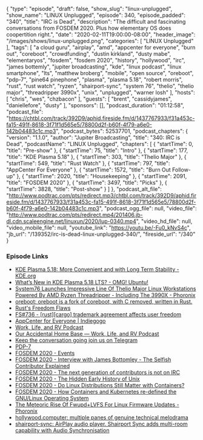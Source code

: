{
  "type": "episode",
  "draft": false,
  "show_slug": "linux-unplugged",
  "show_name": "LINUX Unplugged",
  "episode": 340,
  "episode_padded": "340",
  "title": "IRC is Dead",
  "description": "The difficult and fascinating conversations from FOSDEM 2020. Plus how elementary OS does coopertition right.",
  "date": "2020-02-11T19:00:00-08:00",
  "header_image": "/images/shows/linux-unplugged.png",
  "categories": [
    "LINUX Unplugged"
  ],
  "tags": [
    "a cloud guru",
    "airplay",
    "amd",
    "appcenter for everyone",
    "burn out",
    "coreboot",
    "crowdfunding",
    "dustin kirkland",
    "dusty mabe",
    "elementaryos",
    "fosdem",
    "fosdem 2020",
    "history",
    "hollywood",
    "irc",
    "james bottemly",
    "jupiter broadcasting",
    "kde",
    "linux podcast",
    "linux smartphone",
    "lts",
    "matthew broberg",
    "mobile",
    "open source",
    "oreboot",
    "pdp-7",
    "pine64 pinephone",
    "plasma",
    "plasma 5.18",
    "robert morris",
    "rust",
    "rust watch",
    "ryzen",
    "shairport-sync",
    "system 76",
    "thelio",
    "thelio major",
    "threadripper 3990x",
    "unix",
    "unplugged",
    "warner losh"
  ],
  "hosts": [
    "chris",
    "wes",
    "chzbacon"
  ],
  "guests": [
    "brent",
    "cassidyjames",
    "daniellefore",
    "dusty"
  ],
  "sponsors": [],
  "podcast_duration": "01:12:58",
  "podcast_file": "https://chtbl.com/track/392D9/aphid.fireside.fm/d/1437767933/f31a453c-fa15-491f-8618-3f71f1d565e5/78800d2f-b60f-4f79-a6e0-142b04483c1c.mp3",
  "podcast_bytes": 52537701,
  "podcast_chapters": {
    "version": "1.1.0",
    "author": "Jupiter Broadcasting",
    "title": "340: IRC is Dead",
    "podcastName": "LINUX Unplugged",
    "chapters": [
      {
        "startTime": 0,
        "title": "Pre-show"
      },
      {
        "startTime": 75,
        "title": "Intro"
      },
      {
        "startTime": 177,
        "title": "KDE Plasma 5.18"
      },
      {
        "startTime": 303,
        "title": "Thelio Major"
      },
      {
        "startTime": 549,
        "title": "Rust Watch"
      },
      {
        "startTime": 797,
        "title": "AppCenter For Everyone"
      },
      {
        "startTime": 1572,
        "title": "Burn Out Follow-up"
      },
      {
        "startTime": 2020,
        "title": "Housekeeping"
      },
      {
        "startTime": 2091,
        "title": "FOSDEM 2020"
      },
      {
        "startTime": 3497,
        "title": "Picks"
      },
      {
        "startTime": 3828,
        "title": "Post-show"
      }
    ]
  },
  "podcast_alt_file": "http://www.podtrac.com/pts/redirect.mp3/chtbl.com/track/392D9/aphid.fireside.fm/d/1437767933/f31a453c-fa15-491f-8618-3f71f1d565e5/78800d2f-b60f-4f79-a6e0-142b04483c1c.mp3",
  "podcast_ogg_file": null,
  "video_file": "http://www.podtrac.com/pts/redirect.mp4/201406.jb-dl.cdn.scaleengine.net/linuxun/2020/lup-0340.mp4",
  "video_hd_file": null,
  "video_mobile_file": null,
  "youtube_link": "https://youtu.be/-Fu0_kNvS4c",
  "jb_url": "/139352/irc-is-dead-linux-unplugged-340/",
  "fireside_url": "/340"
}


### Episode Links

  * [KDE Plasma 5.18: More Convenient and with Long Term Stability - KDE.org](https://kde.org/announcements/plasma-5.18.0 "KDE Plasma 5.18: More Convenient and with Long Term Stability - KDE.org")
  * [What’s New in KDE Plasma 5.18 LTS? - OMG! Ubuntu!](https://www.omgubuntu.co.uk/2020/01/kde-plasma-5-18-lts-features "What’s New in KDE Plasma 5.18 LTS? - OMG! Ubuntu!")
  * [System76 Launches Impressive Line Of Thelio Major Linux Workstations Powered By AMD Ryzen Threadripper - Including The 3990X - Phoronix](https://www.phoronix.com/scan.php?page=article&item=system76-threadripper-linux "System76 Launches Impressive Line Of Thelio Major Linux Workstations Powered By AMD Ryzen Threadripper - Including The 3990X - Phoronix")
  * [oreboot: oreboot is a fork of coreboot, with C removed, written in Rust.](https://github.com/oreboot/oreboot "oreboot: oreboot is a fork of coreboot, with C removed, written in Rust.")
  * [Rust's Freedom Flaws](https://wiki.hyperbola.info/doku.php?id=en:main:rusts_freedom_flaws "Rust's Freedom Flaws")
  * [FS#736 - [rust][cargo] trademark agreement affects user freedom](https://issues.hyperbola.info/index.php?do=details&task_id=736 "FS#736 - \[rust\]\[cargo\] trademark agreement affects user freedom")
  * [AppCenter for Everyone | Indiegogo](https://www.indiegogo.com/projects/appcenter-for-everyone#/ "AppCenter for Everyone | Indiegogo")
  * [Work, Life, and RV Podcast](https://worklifeandrv.com/ "Work, Life, and RV Podcast")
  * [Our Accidental Home Base — Work, Life, and RV Podcast](https://worklifeandrv.com/blog/junkyard "Our Accidental Home Base — Work, Life, and RV Podcast")
  * [Keep the conversation going join us on Telegram](https://jupiterbroadcasting.com/telegram "Keep the conversation going join us on Telegram")
  * [PDP-7](https://en.wikipedia.org/wiki/PDP-7 "PDP-7")
  * [FOSDEM 2020 - Events](https://fosdem.org/2020/schedule/events/ "FOSDEM 2020 - Events")
  * [FOSDEM 2020 - Interview with James Bottomley - The Selfish Contributor Explained](https://fosdem.org/2020/interviews/james-bottomley/ "FOSDEM 2020 - Interview with James Bottomley - The Selfish Contributor Explained")
  * [FOSDEM 2020 - The next generation of contributors is not on IRC](https://fosdem.org/2020/schedule/event/nextgencontributors/ "FOSDEM 2020 - The next generation of contributors is not on IRC")
  * [FOSDEM 2020 - The Hidden Early History of Unix](https://fosdem.org/2020/schedule/event/early_unix/ "FOSDEM 2020 - The Hidden Early History of Unix")
  * [FOSDEM 2020 - Do Linux Distributions Still Matter with Containers?](https://fosdem.org/2020/schedule/event/dldsmwc/ "FOSDEM 2020 - Do Linux Distributions Still Matter with Containers?")
  * [FOSDEM 2020 - How Containers and Kubernetes re-defined the GNU/Linux Operating System](https://fosdem.org/2020/schedule/event/riek_kubernetes/ "FOSDEM 2020 - How Containers and Kubernetes re-defined the GNU/Linux Operating System")
  * [The Meteoric Rise Of Fwupd+LVFS For Linux Firmware Updates - Phoronix](https://www.phoronix.com/scan.php?page=news_item&px=LVFS-Meteoric-Rise "The Meteoric Rise Of Fwupd+LVFS For Linux Firmware Updates - Phoronix")
  * [hollywood.computer: multiple panes of genuine technical melodrama](https://a.hollywood.computer/ "hollywood.computer: multiple panes of genuine technical melodrama")
  * [shairport-sync: AirPlay audio player. Shairport Sync adds multi-room capability with Audio Synchronisation](https://github.com/mikebrady/shairport-sync "shairport-sync: AirPlay audio player. Shairport Sync adds multi-room capability with Audio Synchronisation")


